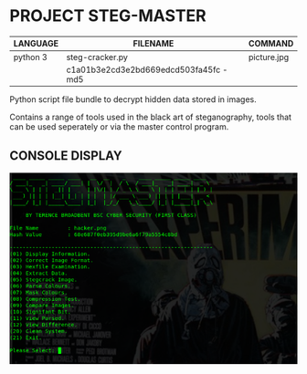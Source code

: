 # PROJECT STEG-MASTER

| LANGUAGE | FILENAME | COMMAND |
|--------|----|-----|
|python 3|steg-cracker.py|picture.jpg
||c1a01b3e2cd3e2bd669edcd503fa45fc - md5||

Python script file bundle to decrypt hidden data stored in images. 

Contains a range of tools used in the black art of steganography, tools that can be used seperately or via the master control program.

## CONSOLE DISPLAY
![Screenshot](picture4.png) 

